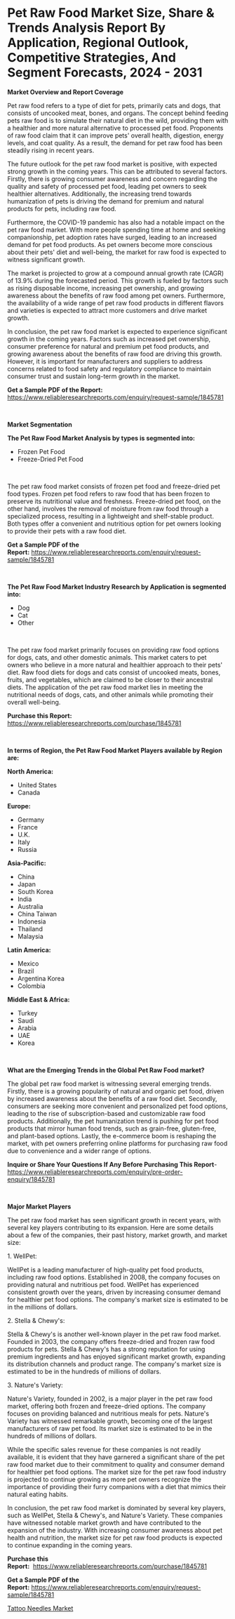 <p><h1>Pet Raw Food Market Size, Share & Trends Analysis Report By Application, Regional Outlook, Competitive Strategies, And Segment Forecasts, 2024 - 2031</h1></p><p><strong>Market Overview and Report Coverage</strong></p>
<p><p>Pet raw food refers to a type of diet for pets, primarily cats and dogs, that consists of uncooked meat, bones, and organs. The concept behind feeding pets raw food is to simulate their natural diet in the wild, providing them with a healthier and more natural alternative to processed pet food. Proponents of raw food claim that it can improve pets' overall health, digestion, energy levels, and coat quality. As a result, the demand for pet raw food has been steadily rising in recent years.</p><p>The future outlook for the pet raw food market is positive, with expected strong growth in the coming years. This can be attributed to several factors. Firstly, there is growing consumer awareness and concern regarding the quality and safety of processed pet food, leading pet owners to seek healthier alternatives. Additionally, the increasing trend towards humanization of pets is driving the demand for premium and natural products for pets, including raw food.</p><p>Furthermore, the COVID-19 pandemic has also had a notable impact on the pet raw food market. With more people spending time at home and seeking companionship, pet adoption rates have surged, leading to an increased demand for pet food products. As pet owners become more conscious about their pets' diet and well-being, the market for raw food is expected to witness significant growth.</p><p>The market is projected to grow at a compound annual growth rate (CAGR) of 13.9% during the forecasted period. This growth is fueled by factors such as rising disposable income, increasing pet ownership, and growing awareness about the benefits of raw food among pet owners. Furthermore, the availability of a wide range of pet raw food products in different flavors and varieties is expected to attract more customers and drive market growth.</p><p>In conclusion, the pet raw food market is expected to experience significant growth in the coming years. Factors such as increased pet ownership, consumer preference for natural and premium pet food products, and growing awareness about the benefits of raw food are driving this growth. However, it is important for manufacturers and suppliers to address concerns related to food safety and regulatory compliance to maintain consumer trust and sustain long-term growth in the market.</p></p>
<p><strong>Get a Sample PDF of the Report:</strong> <a href="https://www.reliableresearchreports.com/enquiry/request-sample/1845781">https://www.reliableresearchreports.com/enquiry/request-sample/1845781</a></p>
<p>&nbsp;</p>
<p><strong>Market Segmentation</strong></p>
<p><strong>The Pet Raw Food Market Analysis by types is segmented into:</strong></p>
<p><ul><li>Frozen Pet Food</li><li>Freeze-Dried Pet Food</li></ul></p>
<p>&nbsp;</p>
<p><p>The pet raw food market consists of frozen pet food and freeze-dried pet food types. Frozen pet food refers to raw food that has been frozen to preserve its nutritional value and freshness. Freeze-dried pet food, on the other hand, involves the removal of moisture from raw food through a specialized process, resulting in a lightweight and shelf-stable product. Both types offer a convenient and nutritious option for pet owners looking to provide their pets with a raw food diet.</p></p>
<p><strong>Get a Sample PDF of the Report:</strong>&nbsp;<a href="https://www.reliableresearchreports.com/enquiry/request-sample/1845781">https://www.reliableresearchreports.com/enquiry/request-sample/1845781</a></p>
<p>&nbsp;</p>
<p><strong>The Pet Raw Food Market Industry Research by Application is segmented into:</strong></p>
<p><ul><li>Dog</li><li>Cat</li><li>Other</li></ul></p>
<p>&nbsp;</p>
<p><p>The pet raw food market primarily focuses on providing raw food options for dogs, cats, and other domestic animals. This market caters to pet owners who believe in a more natural and healthier approach to their pets' diet. Raw food diets for dogs and cats consist of uncooked meats, bones, fruits, and vegetables, which are claimed to be closer to their ancestral diets. The application of the pet raw food market lies in meeting the nutritional needs of dogs, cats, and other animals while promoting their overall well-being.</p></p>
<p><strong>Purchase this Report:</strong>&nbsp; <a href="https://www.reliableresearchreports.com/purchase/1845781">https://www.reliableresearchreports.com/purchase/1845781</a></p>
<p>&nbsp;</p>
<p><strong>In terms of Region, the Pet Raw Food Market Players available by Region are:</strong></p>
<p>
    <p> <strong> North America: </strong>
        <ul>
            <li>United States</li>
            <li>Canada</li>
        </ul>
        </p> 
    <p> <strong> Europe: </strong>
        <ul>
            <li>Germany</li>
            <li>France</li>
            <li>U.K.</li>
            <li>Italy</li>
            <li>Russia</li>
        </ul>
        </p> 
    <p> <strong> Asia-Pacific: </strong>
        <ul>
            <li>China</li>
            <li>Japan</li>
            <li>South Korea</li>
            <li>India</li>
            <li>Australia</li>
            <li>China Taiwan</li>
            <li>Indonesia</li>
            <li>Thailand</li>
            <li>Malaysia</li>
        </ul>
        </p> 
    <p> <strong> Latin America: </strong>
        <ul>
            <li>Mexico</li>
            <li>Brazil</li>
            <li>Argentina Korea</li>
            <li>Colombia</li>
        </ul>
        </p> 
    <p> <strong> Middle East & Africa: </strong>
        <ul>
            <li>Turkey</li>
            <li>Saudi</li>
            <li>Arabia</li>
            <li>UAE</li>
            <li>Korea</li>
        </ul>
    </p>
    </p>
<p>&nbsp;</p>
<p><strong>What are the Emerging Trends in the Global Pet Raw Food market?</strong></p>
<p><p>The global pet raw food market is witnessing several emerging trends. Firstly, there is a growing popularity of natural and organic pet food, driven by increased awareness about the benefits of a raw food diet. Secondly, consumers are seeking more convenient and personalized pet food options, leading to the rise of subscription-based and customizable raw food products. Additionally, the pet humanization trend is pushing for pet food products that mirror human food trends, such as grain-free, gluten-free, and plant-based options. Lastly, the e-commerce boom is reshaping the market, with pet owners preferring online platforms for purchasing raw food due to convenience and a wider range of options.</p></p>
<p><strong>Inquire or Share Your Questions If Any Before Purchasing This Report</strong>- <a href="https://www.reliableresearchreports.com/enquiry/pre-order-enquiry/1845781">https://www.reliableresearchreports.com/enquiry/pre-order-enquiry/1845781</a></p>
<p>&nbsp;</p>
<p><strong>Major Market Players</strong></p>
<p><p>The pet raw food market has seen significant growth in recent years, with several key players contributing to its expansion. Here are some details about a few of the companies, their past history, market growth, and market size:</p><p>1. WellPet:</p><p>WellPet is a leading manufacturer of high-quality pet food products, including raw food options. Established in 2008, the company focuses on providing natural and nutritious pet food. WellPet has experienced consistent growth over the years, driven by increasing consumer demand for healthier pet food options. The company's market size is estimated to be in the millions of dollars.</p><p>2. Stella & Chewy's:</p><p>Stella & Chewy's is another well-known player in the pet raw food market. Founded in 2003, the company offers freeze-dried and frozen raw food products for pets. Stella & Chewy's has a strong reputation for using premium ingredients and has enjoyed significant market growth, expanding its distribution channels and product range. The company's market size is estimated to be in the hundreds of millions of dollars.</p><p>3. Nature's Variety:</p><p>Nature's Variety, founded in 2002, is a major player in the pet raw food market, offering both frozen and freeze-dried options. The company focuses on providing balanced and nutritious meals for pets. Nature's Variety has witnessed remarkable growth, becoming one of the largest manufacturers of raw pet food. Its market size is estimated to be in the hundreds of millions of dollars.</p><p>While the specific sales revenue for these companies is not readily available, it is evident that they have garnered a significant share of the pet raw food market due to their commitment to quality and consumer demand for healthier pet food options. The market size for the pet raw food industry is projected to continue growing as more pet owners recognize the importance of providing their furry companions with a diet that mimics their natural eating habits.</p><p>In conclusion, the pet raw food market is dominated by several key players, such as WellPet, Stella & Chewy's, and Nature's Variety. These companies have witnessed notable market growth and have contributed to the expansion of the industry. With increasing consumer awareness about pet health and nutrition, the market size for pet raw food products is expected to continue expanding in the coming years.</p></p>
<p><strong>Purchase this Report:</strong>&nbsp;&nbsp;<a href="https://www.reliableresearchreports.com/purchase/1845781">https://www.reliableresearchreports.com/purchase/1845781</a></p>
<p></p>
<p><strong>Get a Sample PDF of the Report:</strong>&nbsp;<a href="https://www.reliableresearchreports.com/enquiry/request-sample/1845781">https://www.reliableresearchreports.com/enquiry/request-sample/1845781</a></p>
<p><p><a href="https://github.com/RoccoManning/Market-Research-Report-List-2/blob/main/tattoo-needles-market.md">Tattoo Needles Market</a></p></p>